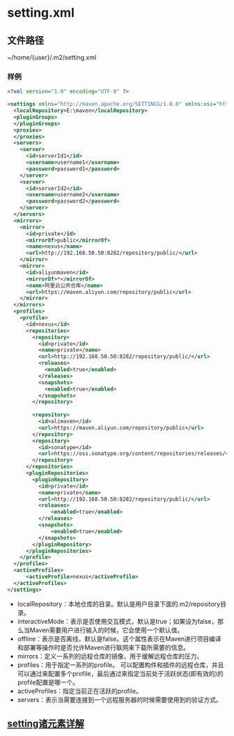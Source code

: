 # setting.xml

## 文件路径
~/home/{user}/.m2/setting.xml

### 样例
```xml
<?xml version="1.0" encoding="UTF-8" ?>

<settings xmlns="http://maven.apache.org/SETTINGS/1.0.0" xmlns:xsi="http://www.w3.org/2001/XMLSchema-instance" xsi:schemaLocation="http://maven.apache.org/SETTINGS/1.0.0 http://maven.apache.org/xsd/settings-1.0.0.xsd">
  <localRepository>E:\maven</localRepository>
  <pluginGroups>
  </pluginGroups>
  <proxies>
  </proxies>
  <servers>
    <server>
      <id>serverId1</id>
      <username>username1</username>
      <password>password1</password>
    </server>
    <server>
      <id>serverId2</id>
      <username>username2</username>
      <password>password2</password>
    </server>
  </servers>
  <mirrors>
    <mirror>
      <id>private</id>
      <mirrorOf>public</mirrorOf>
      <name>nexus</name>
      <url>http://192.168.50.50:8282/repository/public/</url>
    </mirror>
    <mirror>
      <id>aliyunmaven</id>
      <mirrorOf>*</mirrorOf>
      <name>阿里云公共仓库</name>
      <url>https://maven.aliyun.com/repository/public</url>
    </mirror>
  </mirrors>
  <profiles>
    <profile>
      <id>nexus</id>
      <repositories>
        <repository>
          <id>private</id>
          <name>private</name>
          <url>http://192.168.50.50:8282/repository/public/</url>
          <releases>
            <enabled>true</enabled>
          </releases>
          <snapshots>
            <enabled>true</enabled>
          </snapshots>
        </repository>
        
        <repository>
          <id>alimaven</id>
          <url>https://maven.aliyun.com/repository/public</url>
        </repository>
        <repository>
          <id>sonatype</id>
          <url>https://oss.sonatype.org/content/repositories/releases/</url>
        </repository>
      </repositories>
      <pluginRepositories>
        <pluginRepository>
          <id>private</id>
          <name>private</name>
          <url>http://192.168.50.50:8282/repository/public/</url>
          <releases>
              <enabled>true</enabled>
          </releases>
          <snapshots>
              <enabled>true</enabled>
          </snapshots>
        </pluginRepository>
      </pluginRepositories>
    </profile>		
  </profiles>
  <activeProfiles>
      <activeProfile>nexus</activeProfile>
  </activeProfiles>
</settings>
```

- localRepository：本地仓库的目录。默认是用户目录下面的.m2/repository目录。
- interactiveMode：表示是否使用交互模式，默认是true；如果设为false，那么当Maven需要用户进行输入的时候，它会使用一个默认值。
- offline：表示是否离线，默认是false。这个属性表示在Maven进行项目编译和部署等操作时是否允许Maven进行联网来下载所需要的信息。
- mirrors：定义一系列的远程仓库的镜像，用于缓解远程仓库的压力。
- profiles：用于指定一系列的profile。 可以配置构件和插件的远程仓库，并且可以通过<id>来配置多个profile，最后通过<activeProfiles>来指定当前处于活跃状态(即有效的)的profile配置是哪一个。
- activeProfiles：指定当前正在活跃的profile。
- servers：表示当需要连接到一个远程服务器的时候需要使用到的验证方式。

## [setting诸元素详解](04-setting.md)
